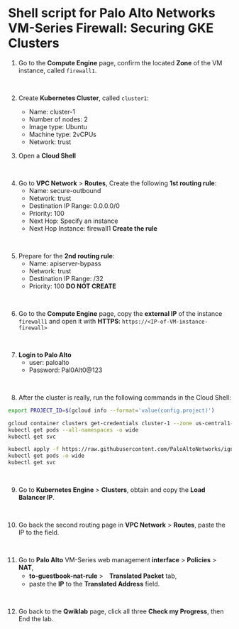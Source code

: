 Shell script for Palo Alto Networks VM-Series Firewall: Securing GKE Clusters
=============================================================================

1. Go to the **Compute Engine** page, confirm the located **Zone** of the VM instance, called `firewall1`.
<br>

2. Create **Kubernetes Cluster**, called `cluster1`:
    - Name: cluster-1
    - Number of nodes: 2
    - Image type: Ubuntu
    - Machine type: 2vCPUs
    - Network: trust

3. Open a **Cloud Shell**
<br>

4. Go to **VPC Network** > **Routes**, Create the following **1st routing rule**:
    - Name: secure-outbound
    - Network: trust
    - Destination IP Range: 0.0.0.0/0
    - Priority: 100
    - Next Hop: Specify an instance
    - Next Hop Instance: firewall1
    **Create the rule**
<br>

5. Prepare for the **2nd routing rule**:
    - Name: apiserver-bypass
    - Network: trust
    - Destination IP Range: <LOAD-BALANCER-IP>/32
    - Priority: 100
    **DO NOT CREATE**
<br>

6. Go to the **Compute Engine** page, copy the **external IP** of the instance `firewall1` and open it with **HTTPS**: `https://<IP-of-VM-instance-firewall>`
<br>

7. **Login to Palo Alto**
    - user: paloalto
    - Password: Pal0Alt0@123
<br>

8. After the cluster is really, run the following commands in the Cloud Shell:
```bash
export PROJECT_ID=$(gcloud info --format='value(config.project)')

gcloud container clusters get-credentials cluster-1 --zone us-central1-a --project $PROJECT_ID
kubectl get pods --all-namespaces -o wide
kubectl get svc

kubectl apply -f https://raw.githubusercontent.com/PaloAltoNetworks/ignite2018-how16/master/guestbook-all-in-one.yaml
kubectl get pods -o wide
kubectl get svc
```
<br>

9. Go to **Kubernetes Engine** > **Clusters**, obtain and copy the **Load Balancer IP**.
<br>

10. Go back the second routing page in **VPC Network** > **Routes**, paste the IP to the field.
<br>

11. Go to **Palo Alto** VM-Series web management **interface** > **Policies** > **NAT**,
    - **to-guestbook-nat-rule** >　**Translated Packet** tab,
    - paste the **IP** to the **Translated Address** field.
<br>

12. Go back to the **Qwiklab** page, click all three **Check my Progress**, then End the lab.